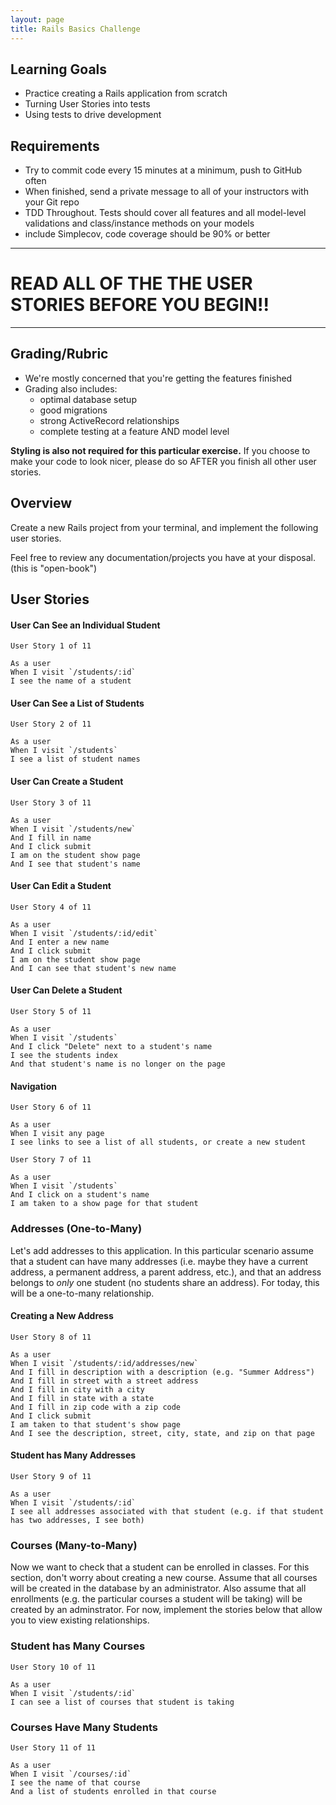 ```yaml
---
layout: page
title: Rails Basics Challenge
---
```


## Learning Goals

* Practice creating a Rails application from scratch
* Turning User Stories into tests
* Using tests to drive development

## Requirements

- Try to commit code every 15 minutes at a minimum, push to GitHub often
- When finished, send a private message to all of your instructors with your Git repo
- TDD Throughout. Tests should cover all features and all model-level validations and class/instance methods on your models
- include Simplecov, code coverage should be 90% or better

---

# READ ALL OF THE THE USER STORIES BEFORE YOU BEGIN!!

---

## Grading/Rubric

- We're mostly concerned that you're getting the features finished
- Grading also includes:
  - optimal database setup
  - good migrations
  - strong ActiveRecord relationships
  - complete testing at a feature AND model level

**Styling is also not required for this particular exercise.** If you choose to make your code to look nicer, please do so AFTER you finish all other user stories.


## Overview

Create a new Rails project from your terminal, and implement the following user stories.

Feel free to review any documentation/projects you have at your disposal. (this is "open-book")

## User Stories


#### User Can See an Individual Student

```
User Story 1 of 11

As a user
When I visit `/students/:id`
I see the name of a student
```

#### User Can See a List of Students

```
User Story 2 of 11

As a user
When I visit `/students`
I see a list of student names
```

#### User Can Create a Student

```
User Story 3 of 11

As a user
When I visit `/students/new`
And I fill in name
And I click submit
I am on the student show page
And I see that student's name
```

#### User Can Edit a Student

```
User Story 4 of 11

As a user
When I visit `/students/:id/edit`
And I enter a new name
And I click submit
I am on the student show page
And I can see that student's new name
```

#### User Can Delete a Student

```
User Story 5 of 11

As a user
When I visit `/students`
And I click "Delete" next to a student's name
I see the students index
And that student's name is no longer on the page
```

#### Navigation

```
User Story 6 of 11

As a user
When I visit any page
I see links to see a list of all students, or create a new student
```

```
User Story 7 of 11

As a user
When I visit `/students`
And I click on a student's name
I am taken to a show page for that student
```

### Addresses (One-to-Many)

Let's add addresses to this application. In this particular scenario assume that a student can have many addresses (i.e. maybe they have a current address, a permanent address, a parent address, etc.), and that an address belongs to *only* one student (no students share an address). For today, this will be a one-to-many relationship.

#### Creating a New Address

```
User Story 8 of 11

As a user
When I visit `/students/:id/addresses/new`
And I fill in description with a description (e.g. "Summer Address")
And I fill in street with a street address
And I fill in city with a city
And I fill in state with a state
And I fill in zip code with a zip code
And I click submit
I am taken to that student's show page
And I see the description, street, city, state, and zip on that page
```

#### Student has Many Addresses

```
User Story 9 of 11

As a user
When I visit `/students/:id`
I see all addresses associated with that student (e.g. if that student has two addresses, I see both)
```

### Courses (Many-to-Many)

Now we want to check that a student can be enrolled in classes. For this section, don't worry about creating a new course. Assume that all courses will be created in the database by an administrator. Also assume that all enrollments (e.g. the particular courses a student will be taking) will be created by an adminstrator. For now, implement the stories below that allow you to view existing relationships.

### Student has Many Courses

```
User Story 10 of 11

As a user
When I visit `/students/:id`
I can see a list of courses that student is taking
```

### Courses Have Many Students

```
User Story 11 of 11

As a user
When I visit `/courses/:id`
I see the name of that course
And a list of students enrolled in that course
```

